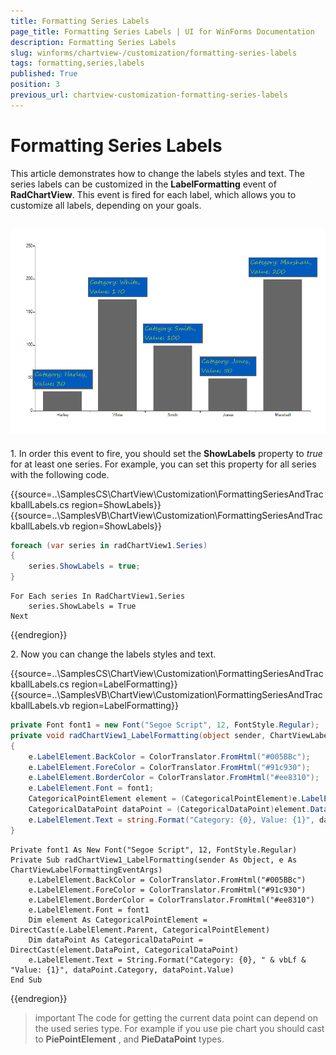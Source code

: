```yaml
---
title: Formatting Series Labels
page_title: Formatting Series Labels | UI for WinForms Documentation
description: Formatting Series Labels
slug: winforms/chartview-/customization/formatting-series-labels
tags: formatting,series,labels
published: True
position: 3
previous_url: chartview-customization-formatting-series-labels
---
```


# Formatting Series Labels



This article demonstrates how to change the labels styles and text. The series labels can be customized in the __LabelFormatting__ event of __RadChartView__. This event is fired for each label, which allows you to customize all labels, depending on your goals.

## ![chartview-customization-formatting-series-labels 001](images/chartview-customization-formatting-series-labels001.png)

1\. In order this event to fire, you should set the __ShowLabels__ property to *true* for at least one series. For example, you can set this property for all series with the following code. 

{{source=..\SamplesCS\ChartView\Customization\FormattingSeriesAndTrackballLabels.cs region=ShowLabels}} 
{{source=..\SamplesVB\ChartView\Customization\FormattingSeriesAndTrackballLabels.vb region=ShowLabels}} 

````C#
foreach (var series in radChartView1.Series)
{
    series.ShowLabels = true;
}

````
````VB.NET
For Each series In RadChartView1.Series
    series.ShowLabels = True
Next

````

{{endregion}} 
 

2\. Now you can change the labels styles and text. 

{{source=..\SamplesCS\ChartView\Customization\FormattingSeriesAndTrackballLabels.cs region=LabelFormatting}} 
{{source=..\SamplesVB\ChartView\Customization\FormattingSeriesAndTrackballLabels.vb region=LabelFormatting}} 

````C#
private Font font1 = new Font("Segoe Script", 12, FontStyle.Regular);
private void radChartView1_LabelFormatting(object sender, ChartViewLabelFormattingEventArgs e)
{
    e.LabelElement.BackColor = ColorTranslator.FromHtml("#005BBc");
    e.LabelElement.ForeColor = ColorTranslator.FromHtml("#91c930");
    e.LabelElement.BorderColor = ColorTranslator.FromHtml("#ee8310");
    e.LabelElement.Font = font1;
    CategoricalPointElement element = (CategoricalPointElement)e.LabelElement.Parent;
    CategoricalDataPoint dataPoint = (CategoricalDataPoint)element.DataPoint;
    e.LabelElement.Text = string.Format("Category: {0}, Value: {1}", dataPoint.Category, dataPoint.Value);
}

````
````VB.NET
Private font1 As New Font("Segoe Script", 12, FontStyle.Regular)
Private Sub radChartView1_LabelFormatting(sender As Object, e As ChartViewLabelFormattingEventArgs)
    e.LabelElement.BackColor = ColorTranslator.FromHtml("#005BBc")
    e.LabelElement.ForeColor = ColorTranslator.FromHtml("#91c930")
    e.LabelElement.BorderColor = ColorTranslator.FromHtml("#ee8310")
    e.LabelElement.Font = font1
    Dim element As CategoricalPointElement = DirectCast(e.LabelElement.Parent, CategoricalPointElement)
    Dim dataPoint As CategoricalDataPoint = DirectCast(element.DataPoint, CategoricalDataPoint)
    e.LabelElement.Text = String.Format("Category: {0}, " & vbLf & "Value: {1}", dataPoint.Category, dataPoint.Value)
End Sub

````

{{endregion}} 
 

>important The code for getting the current data point can depend on the used series type. For example if you use pie chart you should cast to __PiePointElement__ , and __PieDataPoint__ types.
>

